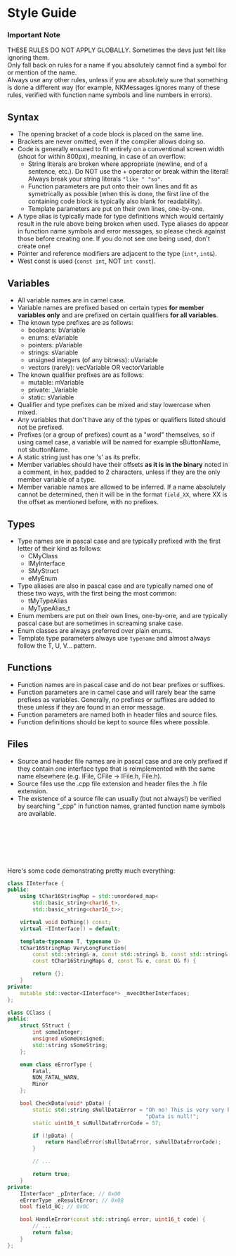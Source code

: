 # Style Guide

### Important Note
THESE RULES DO NOT APPLY GLOBALLY. Sometimes the devs just felt like ignoring them.<br>
Only fall back on rules for a name if you absolutely cannot find a symbol for or mention of the name.<br>
Always use any other rules, unless if you are absolutely sure that something is done a different way (for example, NKMessages ignores many of these rules, verified with function name symbols and line numbers in errors).

## Syntax
- The opening bracket of a code block is placed on the same line.
- Brackets are never omitted, even if the compiler allows doing so.
- Code is generally ensured to fit entirely on a conventional screen width (shoot for within 800px), meaning, in case of an overflow:
    - String literals are broken where appropriate (newline, end of a sentence, etc.). Do NOT use the + operator or break within the literal! Always break your string literals ``"like " "so"``.
    - Function parameters are put onto their own lines and fit as symetrically as possible (when this is done, the first line of the containing code block is typically also blank for readability).
    - Template parameters are put on their own lines, one-by-one.
- A type alias is typically made for type definitions which would certainly result in the rule above being broken when used. Type aliases do appear in function name symbols and error messages, so please check against those before creating one. If you do not see one being used, don't create one!
- Pointer and reference modifiers are adjacent to the type (``int*``, ``int&``).
- West const is used (``const int``, NOT ``int const``).

## Variables
- All variable names are in camel case.
- Variable names are prefixed based on certain types **for member variables only** and are prefixed on certain qualifiers **for all variables**.
- The known type prefixes are as follows:
    - booleans: bVariable
    - enums: eVariable
    - pointers: pVariable
    - strings: sVariable
    - unsigned integers (of any bitness): uVariable
    - vectors (rarely): vecVariable OR vectorVariable
- The known qualifier prefixes are as follows:
    - mutable: mVariable
    - private: \_Variable
    - static: sVariable
- Qualifier and type prefixes can be mixed and stay lowercase when mixed.
- Any variables that don't have any of the types or qualifiers listed should not be prefixed.
- Prefixes (or a group of prefixes) count as a "word" themselves, so if using camel case, a variable will be named for example sButtonName, not sbuttonName.
- A static string just has one 's' as its prefix.
- Member variables should have their offsets **as it is in the binary** noted in a comment, in hex, padded to 2 characters, unless if they are the only member variable of a type.
- Member variable names are allowed to be inferred. If a name absolutely cannot be determined, then it will be in the format ``field_XX``, where XX is the offset as mentioned before, with no prefixes.

## Types
- Type names are in pascal case and are typically prefixed with the first letter of their kind as follows:
    - CMyClass
    - IMyInterface
    - SMyStruct
    - eMyEnum
- Type aliases are also in pascal case and are typically named one of these two ways, with the first being the most common:
    - tMyTypeAlias
    - MyTypeAlias\_t
- Enum members are put on their own lines, one-by-one, and are typically pascal case but are sometimes in screaming snake case.
- Enum classes are always preferred over plain enums.
- Template type parameters always use ``typename`` and almost always follow the T, U, V... pattern.

## Functions
- Function names are in pascal case and do not bear prefixes or suffixes.
- Function parameters are in camel case and will rarely bear the same prefixes as variables. Generally, no prefixes or suffixes are added to these unless if they are found in an error message.
- Function parameters are named both in header files and source files.
- Function definitions should be kept to source files where possible.

## Files
- Source and header file names are in pascal case and are only prefixed if they contain one interface type that is reimplemented with the same name elsewhere (e.g. IFile, CFile -> IFile.h, File.h).
- Source files use the .cpp file extension and header files the .h file extension.
- The existence of a source file can usually (but not always!) be verified by searching "\_cpp" in function names, granted function name symbols are available.

<br><br><br><br><br>

Here's some code demonstrating pretty much everything:

```cpp
class IInterface {
public:
    using tChar16StringMap = std::unordered_map<
        std::basic_string<char16_t>,
        std::basic_string<char16_t>>;

    virtual void DoThing() const;
    virtual ~IInterface() = default;

    template<typename T, typename U>
    tChar16StringMap VeryLongFunction(
        const std::string& a, const std::string& b, const std::string& c,
        const tChar16StringMap& d, const T& e, const U& f) {

        return {};
    }
private:
    mutable std::vector<IInterface*> _mvecOtherInterfaces;
};

class CClass {
public:
    struct SStruct {
        int someInteger;
        unsigned uSomeUnsigned;
        std::string sSomeString;
    };

    enum class eErrorType {
        Fatal,
        NON_FATAL_WARN,
        Minor
    };

    bool CheckData(void* pData) {
        static std::string sNullDataError = "Oh no! This is very very bad! It's over! "
                                            "pData is null!";
        static uint16_t suNullDataErrorCode = 57;

        if (!pData) {
            return HandleError(sNullDataError, suNullDataErrorCode);
        }

        // ...

        return true;
    }
private:
    IInterface* _pInterface; // 0x00
    eErrorType _eResultError; // 0x08
    bool field_0C; // 0x0C

    bool HandleError(const std::string& error, uint16_t code) {
        // ...
        return false;
    }
};
```
